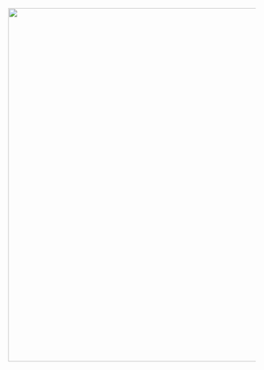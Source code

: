 

<a>
<img align="center" height="720" src="https://media.giphy.com/media/azPkFBR8ucSjsyWz4b/giphy.gif"  />
</a>

